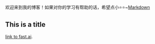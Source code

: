 欢迎来到我的博客！如果对你的学习有帮助的话，希望点小⭐⭐~[Markdown](https://guides.github.com/features/mastering-markdown/)

## This is a title

[link to fast.ai](https://www.fast.ai). 
